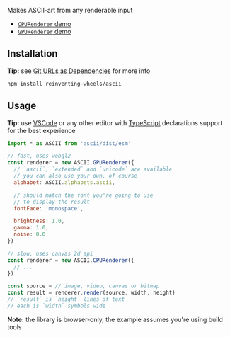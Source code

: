 Makes ASCII-art from any renderable input

- [`CPURenderer` demo][demo-cpu]
- [`GPURenderer` demo][demo-gpu]

## Installation

**Tip:** see [Git URLs as Dependencies][git-urls] for more info

```sh
npm install reinventing-wheels/ascii
```

## Usage

**Tip:** use [VSCode][vsc] or any other editor with [TypeScript][ts] declarations support for the best experience

```js
import * as ASCII from 'ascii/dist/esm'

// fast, uses webgl2
const renderer = new ASCII.GPURenderer({
  // `ascii`, `extended` and `unicode` are available
  // you can also use your own, of course
  alphabet: ASCII.alphabets.ascii,

  // should match the font you're going to use
  // to display the result
  fontFace: 'monospace',

  brightness: 1.0,
  gamma: 1.0,
  noise: 0.0
})

// slow, uses canvas 2d api
const renderer = new ASCII.CPURenderer({
  // ...
})

const source = // image, video, canvas or bitmap
const result = renderer.render(source, width, height)
// `result` is `height` lines of text
// each is `width` symbols wide
```

**Note:** the library is browser-only, the example assumes you're using build tools

[ts]: //www.typescriptlang.org
[vsc]: //code.visualstudio.com
[git-urls]: //docs.npmjs.com/files/package.json#git-urls-as-dependencies
[demo-cpu]: //reinventing-wheels.github.io/ascii/demo/cpu.html
[demo-gpu]: //reinventing-wheels.github.io/ascii/demo/gpu.html
